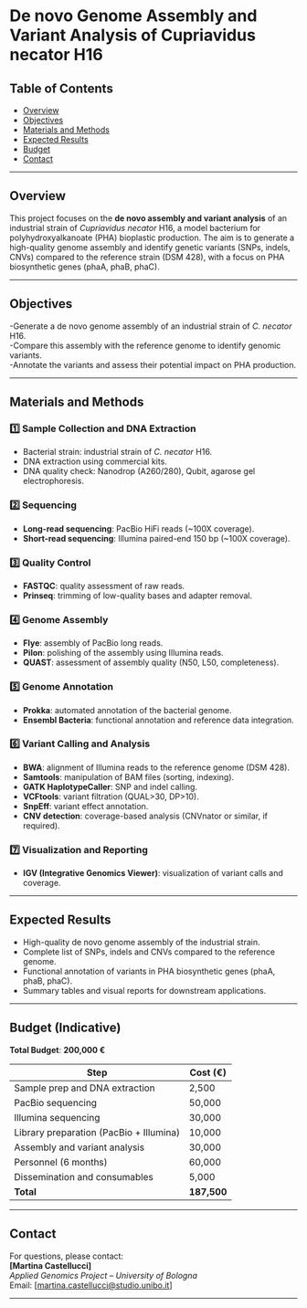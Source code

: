 # De novo Genome Assembly and Variant Analysis of Cupriavidus necator H16

## Table of Contents

- [Overview](#-overview)
- [Objectives](#-objectives)
- [Materials and Methods](#-materials-and-methods)
- [Expected Results](#-expected-results)
- [Budget](#-budget)
- [Contact](#-contact)

---

## Overview

This project focuses on the **de novo assembly and variant analysis** of an industrial strain of *Cupriavidus necator* H16, a model bacterium for polyhydroxyalkanoate (PHA) bioplastic production. The aim is to generate a high-quality genome assembly and identify genetic variants (SNPs, indels, CNVs) compared to the reference strain (DSM 428), with a focus on PHA biosynthetic genes (phaA, phaB, phaC).

---

## Objectives

-Generate a de novo genome assembly of an industrial strain of *C. necator* H16.  
-Compare this assembly with the reference genome to identify genomic variants.  
-Annotate the variants and assess their potential impact on PHA production.

---

## Materials and Methods

### 1️⃣ Sample Collection and DNA Extraction  
- Bacterial strain: industrial strain of *C. necator* H16.  
- DNA extraction using commercial kits.  
- DNA quality check: Nanodrop (A260/280), Qubit, agarose gel electrophoresis.

### 2️⃣ Sequencing  
- **Long-read sequencing**: PacBio HiFi reads (~100X coverage).  
- **Short-read sequencing**: Illumina paired-end 150 bp (~100X coverage).

### 3️⃣ Quality Control  
- **FASTQC**: quality assessment of raw reads.  
- **Prinseq**: trimming of low-quality bases and adapter removal.

### 4️⃣ Genome Assembly  
- **Flye**: assembly of PacBio long reads.  
- **Pilon**: polishing of the assembly using Illumina reads.  
- **QUAST**: assessment of assembly quality (N50, L50, completeness).

### 5️⃣ Genome Annotation  
- **Prokka**: automated annotation of the bacterial genome.  
- **Ensembl Bacteria**: functional annotation and reference data integration.

### 6️⃣ Variant Calling and Analysis  
- **BWA**: alignment of Illumina reads to the reference genome (DSM 428).  
- **Samtools**: manipulation of BAM files (sorting, indexing).  
- **GATK HaplotypeCaller**: SNP and indel calling.  
- **VCFtools**: variant filtration (QUAL>30, DP>10).  
- **SnpEff**: variant effect annotation.  
- **CNV detection**: coverage-based analysis (CNVnator or similar, if required).

### 7️⃣ Visualization and Reporting  
- **IGV (Integrative Genomics Viewer)**: visualization of variant calls and coverage.

---

## Expected Results

- High-quality de novo genome assembly of the industrial strain.  
- Complete list of SNPs, indels and CNVs compared to the reference genome.  
- Functional annotation of variants in PHA biosynthetic genes (phaA, phaB, phaC).  
- Summary tables and visual reports for downstream applications.

---

## Budget (Indicative)

**Total Budget**: **200,000 €**  

| Step | Cost (€) |
|------|----------|
| Sample prep and DNA extraction | 2,500 |
| PacBio sequencing | 50,000 |
| Illumina sequencing | 30,000 |
| Library preparation (PacBio + Illumina) | 10,000 |
| Assembly and variant analysis | 30,000 |
| Personnel (6 months) | 60,000 |
| Dissemination and consumables | 5,000 |
| **Total** | **187,500** |

---

## Contact

For questions, please contact:  
**[Martina Castellucci]**  
*Applied Genomics Project – University of Bologna*  
Email: [martina.castellucci@studio.unibo.it]

---



